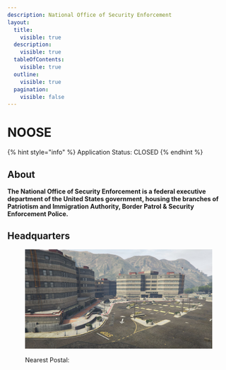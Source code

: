```yaml
---
description: National Office of Security Enforcement
layout:
  title:
    visible: true
  description:
    visible: true
  tableOfContents:
    visible: true
  outline:
    visible: true
  pagination:
    visible: false
---
```


# NOOSE

{% hint style="info" %}
Application Status: CLOSED
{% endhint %}

## About

**The National Office of Security Enforcement is a federal executive department of the United States government, housing the branches of Patriotism and Immigration Authority, Border Patrol & Security Enforcement Police.**

## Headquarters

<figure><img src="../../../../../.gitbook/assets/noose_hq.jpg" alt=""><figcaption><p>Nearest Postal:</p></figcaption></figure>
